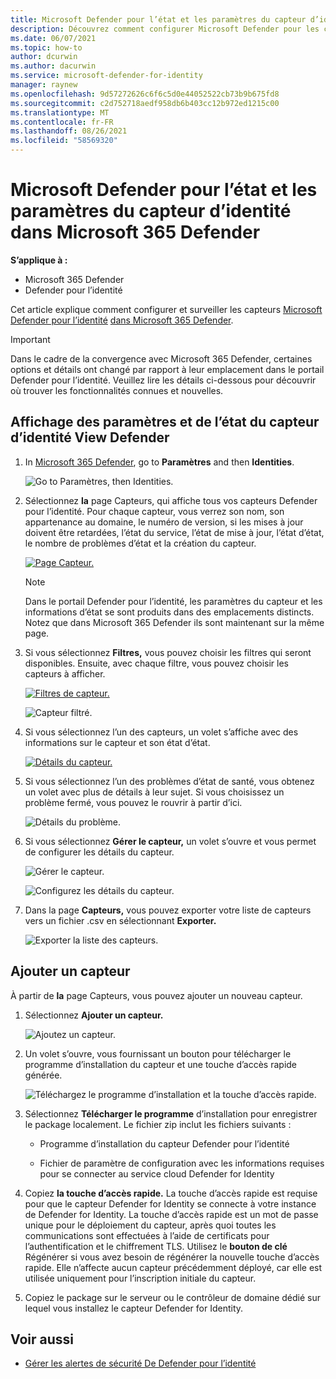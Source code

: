 ```yaml
---
title: Microsoft Defender pour l’état et les paramètres du capteur d’identité dans Microsoft 365 Defender
description: Découvrez comment configurer Microsoft Defender pour les capteurs d’identité et surveiller leur état d’Microsoft 365 Defender
ms.date: 06/07/2021
ms.topic: how-to
author: dcurwin
ms.author: dacurwin
ms.service: microsoft-defender-for-identity
manager: raynew
ms.openlocfilehash: 9d57272626c6f6c5d0e44052522cb73b9b675fd8
ms.sourcegitcommit: c2d752718aedf958db6b403cc12b972ed1215c00
ms.translationtype: MT
ms.contentlocale: fr-FR
ms.lasthandoff: 08/26/2021
ms.locfileid: "58569320"
---
```

# <a name="microsoft-defender-for-identity-sensor-health-and-settings-in-microsoft-365-defender"></a>Microsoft Defender pour l’état et les paramètres du capteur d’identité dans Microsoft 365 Defender

**S’applique à :**

- Microsoft 365 Defender
- Defender pour l’identité

Cet article explique comment configurer et surveiller les capteurs [Microsoft Defender pour l’identité](/defender-for-identity) [dans Microsoft 365 Defender](/microsoft-365/security/defender/overview-security-center).

>[!IMPORTANT]
>Dans le cadre de la convergence avec Microsoft 365 Defender, certaines options et détails ont changé par rapport à leur emplacement dans le portail Defender pour l’identité. Veuillez lire les détails ci-dessous pour découvrir où trouver les fonctionnalités connues et nouvelles.

## <a name="view-defender-for-identity-sensor-settings-and-status"></a>Affichage des paramètres et de l’état du capteur d’identité View Defender

1. In [Microsoft 365 Defender](https://security.microsoft.com/), go to **Paramètres** and then **Identities**.

    ![Go to Paramètres, then Identities.](../../media/defender-identity/settings-identities.png)

1. Sélectionnez **la** page Capteurs, qui affiche tous vos capteurs Defender pour l’identité. Pour chaque capteur, vous verrez son nom, son appartenance au domaine, le numéro de version, si les mises à jour doivent être retardées, l’état du service, l’état de mise à jour, l’état d’état, le nombre de problèmes d’état et la création du capteur.

    [![Page Capteur.](../../media/defender-identity/sensor-page.png)](../../media/defender-identity/sensor-page.png#lightbox)

    >[!NOTE]
    >Dans le portail Defender pour l’identité, les paramètres du capteur et les informations d’état se sont produits dans des emplacements distincts. Notez que dans Microsoft 365 Defender ils sont maintenant sur la même page.

1. Si vous sélectionnez **Filtres,** vous pouvez choisir les filtres qui seront disponibles. Ensuite, avec chaque filtre, vous pouvez choisir les capteurs à afficher.

    [![Filtres de capteur.](../../media/defender-identity/sensor-filters.png)](../../media/defender-identity/sensor-filters.png#lightbox)

    ![Capteur filtré.](../../media/defender-identity/filtered-sensor.png)

1. Si vous sélectionnez l’un des capteurs, un volet s’affiche avec des informations sur le capteur et son état d’état.

    [![Détails du capteur.](../../media/defender-identity/sensor-details.png)](../../media/defender-identity/sensor-details.png#lightbox)

1. Si vous sélectionnez l’un des problèmes d’état de santé, vous obtenez un volet avec plus de détails à leur sujet. Si vous choisissez un problème fermé, vous pouvez le rouvrir à partir d’ici.

    ![Détails du problème.](../../media/defender-identity/issue-details.png)

1. Si vous sélectionnez **Gérer le capteur,** un volet s’ouvre et vous permet de configurer les détails du capteur.

    ![Gérer le capteur.](../../media/defender-identity/manage-sensor.png)

    ![Configurez les détails du capteur.](../../media/defender-identity/configure-sensor-details.png)

1. Dans la page **Capteurs,** vous pouvez exporter votre liste de capteurs vers un fichier .csv en sélectionnant **Exporter.**

    ![Exporter la liste des capteurs.](../../media/defender-identity/export-sensors.png)

## <a name="add-a-sensor"></a>Ajouter un capteur

À partir de **la** page Capteurs, vous pouvez ajouter un nouveau capteur.

1. Sélectionnez **Ajouter un capteur.**

    ![Ajoutez un capteur.](../../media/defender-identity/add-sensor.png)

1. Un volet s’ouvre, vous fournissant un bouton pour télécharger le programme d’installation du capteur et une touche d’accès rapide générée.

    ![Téléchargez le programme d’installation et la touche d’accès rapide.](../../media/defender-identity/installer-access-key.png)

1. Sélectionnez **Télécharger le programme** d’installation pour enregistrer le package localement. Le fichier zip inclut les fichiers suivants :

    - Programme d’installation du capteur Defender pour l’identité

    - Fichier de paramètre de configuration avec les informations requises pour se connecter au service cloud Defender for Identity

1. Copiez **la touche d’accès rapide.** La touche d’accès rapide est requise pour que le capteur Defender for Identity se connecte à votre instance de Defender for Identity. La touche d’accès rapide est un mot de passe unique pour le déploiement du capteur, après quoi toutes les communications sont effectuées à l’aide de certificats pour l’authentification et le chiffrement TLS. Utilisez le **bouton de clé** Régénérer si vous avez besoin de régénérer la nouvelle touche d’accès rapide. Elle n’affecte aucun capteur précédemment déployé, car elle est utilisée uniquement pour l’inscription initiale du capteur.

1. Copiez le package sur le serveur ou le contrôleur de domaine dédié sur lequel vous installez le capteur Defender for Identity.

## <a name="see-also"></a>Voir aussi

- [Gérer les alertes de sécurité De Defender pour l’identité](manage-security-alerts.md)
